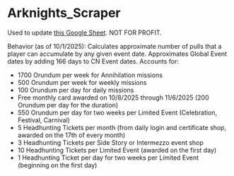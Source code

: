 # Arknights_Scraper

Used to update [this Google Sheet](https://docs.google.com/spreadsheets/d/1r2O0kCwzh3_9ZERD1WnaEViZ10VFema5aizBdYyK_Ug/edit?usp=sharing).
NOT FOR PROFIT.

Behavior (as of 10/1/2025):
Calculates approximate number of pulls that a player can accumulate by any given event date.
Approximates Global Event dates by adding 166 days to CN Event dates.
Accounts for:
- 1700 Orundum per week for Annihilation missions
- 500 Orundum per week for weekly missions
- 100 Orundum per day for daily missions
- Free monthly card awarded on 10/8/2025 through 11/6/2025 (200 Orundum per day for the duration)
- 550 Orundum per day for two weeks per Limited Event (Celebration, Festival, Carnival)
- 5 Headhunting Tickets per month (from daily login and certificate shop, awarded on the 17th of every month)
- 3 Headhunting Tickets per Side Story or Intermezzo event shop
- 10 Headhunting Tickets per Limited Event (awarded on the first day)
- 1 Headhunting Ticket per day for two weeks per Limited Event (beginning on the first day)

